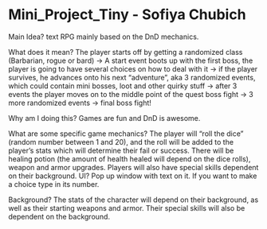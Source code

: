 # Mini_Project_Tiny - Sofiya Chubich
Main Idea? text RPG mainly based on the DnD mechanics.

What does it mean? The player starts off by getting a randomized class (Barbarian, rogue or bard) -> A start event boots up with the first boss, the player is going to have several choices on how to deal with it ->  if the player survives, he advances onto his next “adventure”, aka 3 randomized events, which could contain mini bosses, loot and other quirky stuff -> after 3 events the player moves on to the middle point of the quest boss fight -> 3 more randomized events -> final boss fight!

Why am I doing this? Games are fun and DnD is awesome.

What are some specific game mechanics? The player will “roll the dice” (random number between 1 and 20), and the roll will be added to the player’s stats which will determine their fail or success. There will be healing potion (the amount of health healed will depend on the dice rolls), weapon and armor upgrades. Players will also have special skills dependent on their background.
UI? Pop up window with text on it. If you want to make a choice type in its number.

Background? The stats of the character will depend on their background, as well as their starting weapons and armor. Their special skills will also be dependent on the background.


